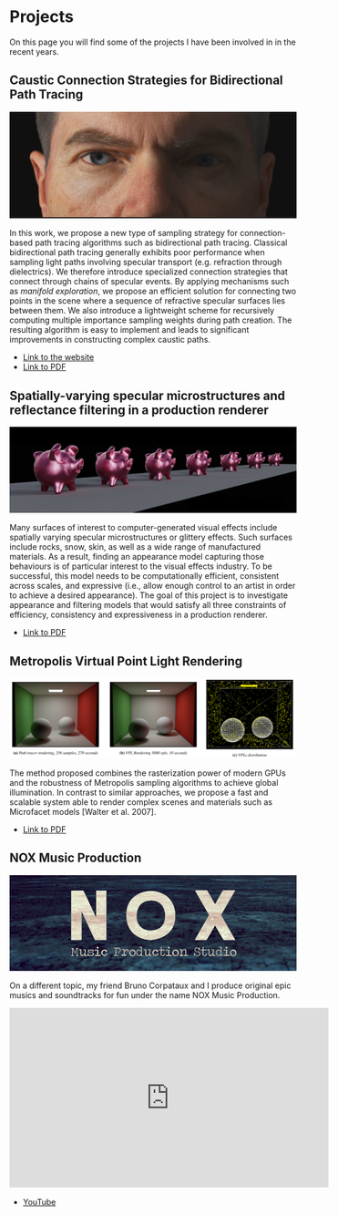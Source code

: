 # Projects

On this page you will find some of the projects I have been involved in in the recent years.

## Caustic Connection Strategies for Bidirectional Path Tracing

![paper tease](/resources/images/caustic_paper_teaser.png)

In this work, we propose a new type of sampling strategy for connection-based path tracing algorithms such as bidirectional path tracing. Classical bidirectional path tracing generally exhibits poor performance when sampling light paths involving specular transport (e.g. refraction through dielectrics). We therefore introduce specialized connection strategies that connect through chains of specular events. By applying mechanisms such as *manifold exploration*, we propose an efficient solution for connecting two points in the scene where a sequence of refractive specular surfaces lies between them. We also introduce a lightweight scheme for recursively computing multiple importance sampling weights during path creation. The resulting algorithm is easy to implement and leads to significant improvements in constructing complex caustic paths.

- [Link to the website](https://graphics.pixar.com/library/CausticConnections/)
- [Link to PDF](https://graphics.pixar.com/library/CausticConnections/paper.pdf)

## Spatially-varying specular microstructures and reflectance filtering in a production renderer

![paper tease](/resources/images/thesis_teaser.png)

Many surfaces of interest to computer-generated visual effects include spatially varying specular microstructures or glittery effects. Such surfaces include rocks, snow, skin, as well as a wide range of manufactured materials. As a result, finding an appearance model capturing those behaviours is of particular interest to the visual effects industry. To be successful, this model needs to be computationally efficient, consistent across scales, and expressive (i.e., allow enough control to an artist in order to achieve a desired appearance). The goal of this project is to investigate appearance and filtering models that would satisfy all three constraints of
efficiency, consistency and expressiveness in a production renderer.

- [Link to PDF](/resources/pdf/Master_Thesis-SebastienSpeierer.pdf)

## Metropolis Virtual Point Light Rendering

![paper tease](/resources/images/vpl_teaser.png)

The method proposed combines the rasterization power of modern GPUs and the robustness of Metropolis sampling algorithms to achieve global illumination. In contrast to similar approaches, we propose a fast and scalable system able to render complex scenes and materials such as Microfacet models [Walter
et al. 2007].

- [Link to PDF](/resources/pdf/metropolis_vpl.pdf)

## NOX Music Production

![nox logo](/resources/images/NOX_logo_rect.png)

On a different topic, my friend Bruno Corpataux and I produce original epic musics and soundtracks for fun under the name NOX Music Production.

<iframe width="560" height="315" src="https://www.youtube.com/embed/V-d9iiIfljo" frameborder="0" allow="accelerometer; autoplay; encrypted-media; gyroscope; picture-in-picture" allowfullscreen></iframe>

<!-- https://www.youtube.com/watch?v=V-d9iiIfljo&list=PLJY6g1TxYoCnpZj6AHSo7QMLMz-5O8YtA -->

- [YouTube](https://www.youtube.com/channel/UCAwPm4lg0w-str_u6yCCbmA)